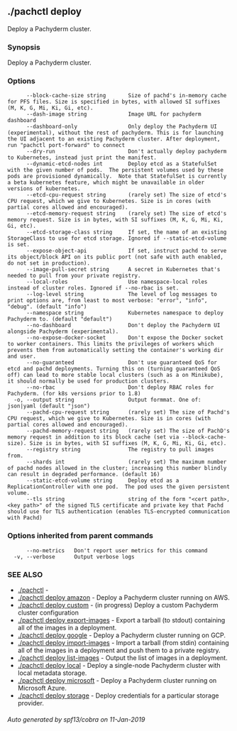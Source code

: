 ## ./pachctl deploy

Deploy a Pachyderm cluster.

### Synopsis


Deploy a Pachyderm cluster.

### Options

```
      --block-cache-size string       Size of pachd's in-memory cache for PFS files. Size is specified in bytes, with allowed SI suffixes (M, K, G, Mi, Ki, Gi, etc).
      --dash-image string             Image URL for pachyderm dashboard
      --dashboard-only                Only deploy the Pachyderm UI (experimental), without the rest of pachyderm. This is for launching the UI adjacent to an existing Pachyderm cluster. After deployment, run "pachctl port-forward" to connect
      --dry-run                       Don't actually deploy pachyderm to Kubernetes, instead just print the manifest.
      --dynamic-etcd-nodes int        Deploy etcd as a StatefulSet with the given number of pods.  The persistent volumes used by these pods are provisioned dynamically.  Note that StatefulSet is currently a beta kubernetes feature, which might be unavailable in older versions of kubernetes.
      --etcd-cpu-request string       (rarely set) The size of etcd's CPU request, which we give to Kubernetes. Size is in cores (with partial cores allowed and encouraged).
      --etcd-memory-request string    (rarely set) The size of etcd's memory request. Size is in bytes, with SI suffixes (M, K, G, Mi, Ki, Gi, etc).
      --etcd-storage-class string     If set, the name of an existing StorageClass to use for etcd storage. Ignored if --static-etcd-volume is set.
      --expose-object-api             If set, instruct pachd to serve its object/block API on its public port (not safe with auth enabled, do not set in production).
      --image-pull-secret string      A secret in Kubernetes that's needed to pull from your private registry.
      --local-roles                   Use namespace-local roles instead of cluster roles. Ignored if --no-rbac is set.
      --log-level string              The level of log messages to print options are, from least to most verbose: "error", "info", "debug". (default "info")
      --namespace string              Kubernetes namespace to deploy Pachyderm to. (default "default")
      --no-dashboard                  Don't deploy the Pachyderm UI alongside Pachyderm (experimental).
      --no-expose-docker-socket       Don't expose the Docker socket to worker containers. This limits the privileges of workers which prevents them from automatically setting the container's working dir and user.
      --no-guaranteed                 Don't use guaranteed QoS for etcd and pachd deployments. Turning this on (turning guaranteed QoS off) can lead to more stable local clusters (such as a on Minikube), it should normally be used for production clusters.
      --no-rbac                       Don't deploy RBAC roles for Pachyderm. (for k8s versions prior to 1.8)
  -o, --output string                 Output formmat. One of: json|yaml (default "json")
      --pachd-cpu-request string      (rarely set) The size of Pachd's CPU request, which we give to Kubernetes. Size is in cores (with partial cores allowed and encouraged).
      --pachd-memory-request string   (rarely set) The size of PachD's memory request in addition to its block cache (set via --block-cache-size). Size is in bytes, with SI suffixes (M, K, G, Mi, Ki, Gi, etc).
      --registry string               The registry to pull images from.
      --shards int                    (rarely set) The maximum number of pachd nodes allowed in the cluster; increasing this number blindly can result in degraded performance. (default 16)
      --static-etcd-volume string     Deploy etcd as a ReplicationController with one pod.  The pod uses the given persistent volume.
      --tls string                    string of the form "<cert path>,<key path>" of the signed TLS certificate and private key that Pachd should use for TLS authentication (enables TLS-encrypted communication with Pachd)
```

### Options inherited from parent commands

```
      --no-metrics   Don't report user metrics for this command
  -v, --verbose      Output verbose logs
```

### SEE ALSO
* [./pachctl](./pachctl.html)	 - 
* [./pachctl deploy amazon](./pachctl_deploy_amazon.html)	 - Deploy a Pachyderm cluster running on AWS.
* [./pachctl deploy custom](./pachctl_deploy_custom.html)	 - (in progress) Deploy a custom Pachyderm cluster configuration
* [./pachctl deploy export-images](./pachctl_deploy_export-images.html)	 - Export a tarball (to stdout) containing all of the images in a deployment.
* [./pachctl deploy google](./pachctl_deploy_google.html)	 - Deploy a Pachyderm cluster running on GCP.
* [./pachctl deploy import-images](./pachctl_deploy_import-images.html)	 - Import a tarball (from stdin) containing all of the images in a deployment and push them to a private registry.
* [./pachctl deploy list-images](./pachctl_deploy_list-images.html)	 - Output the list of images in a deployment.
* [./pachctl deploy local](./pachctl_deploy_local.html)	 - Deploy a single-node Pachyderm cluster with local metadata storage.
* [./pachctl deploy microsoft](./pachctl_deploy_microsoft.html)	 - Deploy a Pachyderm cluster running on Microsoft Azure.
* [./pachctl deploy storage](./pachctl_deploy_storage.html)	 - Deploy credentials for a particular storage provider.

###### Auto generated by spf13/cobra on 11-Jan-2019
